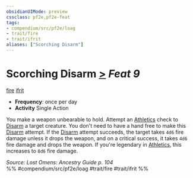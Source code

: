 ```yaml
---
obsidianUIMode: preview
cssclass: pf2e,pf2e-feat
tags:
- compendium/src/pf2e/loag
- trait/fire
- trait/ifrit
aliases: ["Scorching Disarm"]
---
```

# Scorching Disarm  [>](/rules/core-rulebook/chapter-9-playing-the-game.md#Actions "Single Action") *Feat 9*  
[fire](/rules/traits/fire.md)  [ifrit](/rules/traits/ifrit-b2.md)  

- **Frequency**: once per day
- **Activity** Single Action

You make a weapon unbearable to hold. Attempt an [Athletics](/compendium/skills.md#Athletics) check to [Disarm](/rules/actions/disarm.md) a target creature. You don't need to have a hand free to make this [Disarm](/rules/actions/disarm.md) attempt. If the [Disarm](/rules/actions/disarm.md) attempt succeeds, the target takes `4d6` fire damage unless it drops the weapon, and on a critical success, it takes `4d6` fire damage and drops the weapon. If you're legendary in [Athletics](/compendium/skills.md#Athletics), this increases to `8d6` fire damage.

*Source: Lost Omens: Ancestry Guide p. 104*  
%% #compendium/src/pf2e/loag #trait/fire #trait/ifrit %%